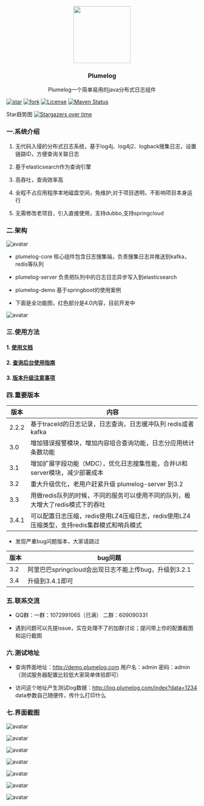 <p align="center" >
    <img src="https://gitee.com/plumeorg/plumelog/raw/master/pic/icon.png" width="150">
    <h3 align="center">Plumelog</h3>
    <p align="center">
        Plumelog一个简单易用的java分布式日志组件
</p>

[![star](https://gitee.com/plumeorg/plumelog/badge/star.svg?theme=gvp)](https://gitee.com/frankchenlong/plumelog/stargazers)
[![fork](https://gitee.com/plumeorg/plumelog/badge/fork.svg?theme=gvp)](https://gitee.com/frankchenlong/plumelog/members)
[![License](https://img.shields.io/badge/license-Apache%202-4EB1BA.svg)](https://www.apache.org/licenses/LICENSE-2.0.html)
[![Maven Status](https://maven-badges.herokuapp.com/maven-central/com.plumelog/plumelog/badge.svg)](https://maven-badges.herokuapp.com/maven-central/com.plumelog/plumelog)

Star趋势图
[![Stargazers over time](https://whnb.wang/img/plumeorg/plumelog)](https://whnb.wang/plumeorg/plumelog)

### 一.系统介绍

 1. 无代码入侵的分布式日志系统，基于log4j、log4j2、logback搜集日志，设置链路ID，方便查询关联日志
 
 2. 基于elasticsearch作为查询引擎
 
 3. 高吞吐，查询效率高
 
 4. 全程不占应用程序本地磁盘空间，免维护;对于项目透明，不影响项目本身运行
 
 5. 无需修改老项目，引入直接使用，支持dubbo,支持springcloud
 
### 二.架构

 ![avatar](/pic/plumelog.png)
 
* plumelog-core 核心组件包含日志搜集端，负责搜集日志并推送到kafka，redis等队列

* plumelog-server 负责把队列中的日志日志异步写入到elasticsearch 

* plumelog-demo 基于springboot的使用案例

* 下面是全功能图，红色部分是4.0内容，目前开发中

 ![avatar](/pic/guihua.png)
   
### 三.使用方法

#### 1. [使用文档](/FASTSTART.md)

#### 2. [查询后台使用指南](/HELP.md)

#### 3. [版本升级注意事项](/update.md)

### 四.重要版本
 
   |  版本   | 内容  |
   |  ----  | ----  |
   | 2.2.2  | 基于traceId的日志记录，日志查询，日志缓冲队列 redis或者kafka |
   | 3.0  | 增加错误报警模块，增加内容组合查询功能，日志分应用统计条数功能 |
   | 3.1  | 增加扩展字段功能（MDC），优化日志搜集性能，合并UI和server模块，减少部署成本 |
   | 3.2  | 重大升级优化，老用户赶紧升级 plumelog-server 到3.2|
   | 3.3  | 用做redis队列的时候，不同的服务可以使用不同的队列，极大增大了redis模式下的吞吐|
   | 3.4.1  | 可以配置日志压缩，redis使用LZ4压缩日志，redis使用LZ4压缩类型，支持redis集群模式和哨兵模式|

   * 发现严重bug问题版本，大家请跳过

   |  版本   | bug问题  |
   |  ----  | ----  |
   | 3.2  | 阿里巴巴springcloud会出现日志不能上传bug，升级到3.2.1|
   | 3.4  | 升级到3.4.1即可|
   
### 五.联系交流

   * QQ群：一群：1072991065（已满）  二群：609090331 
   
   * 遇到问题可以先提issue，实在处理不了的加群讨论；提问带上你的配置截图和运行截图
   

### 六.测试地址

   * 查询界面地址：http://demo.plumelog.com  用户名：admin 密码：admin   （测试服务器配置比较低大家简单体验即可）
      
   * 访问这个地址产生测试log数据：http://log.plumelog.com/index?data=1234  data参数自己随便传，传什么打印什么

### 七.界面截图

![avatar](/pic/0.png)

![avatar](/pic/1.png)

![avatar](/pic/2.png)

![avatar](/pic/3.png)

![avatar](/pic/4.png)

![avatar](/pic/5.png)

![avatar](/pic/6.png)

